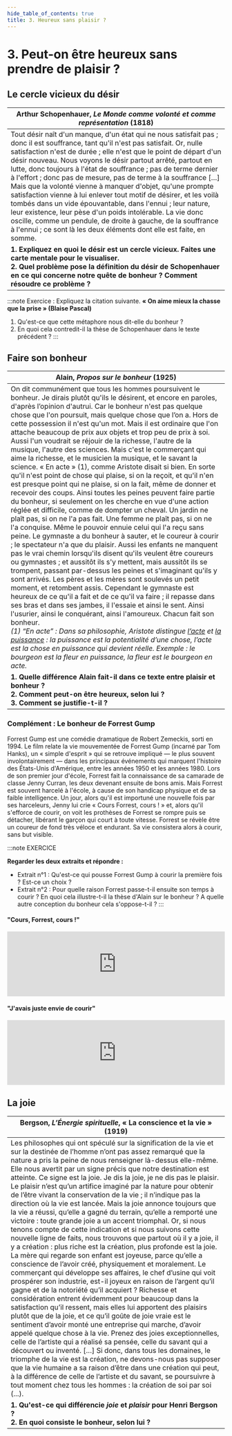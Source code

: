 ```yaml
---
hide_table_of_contents: true
title: 3. Heureux sans plaisir ?
---
```

# 3. Peut-on être heureux sans prendre de plaisir ?

## Le cercle vicieux du désir

  | Arthur Schopenhauer, *Le Monde comme volonté et comme représentation* (1818) |  
  |------------------------------------------------------------|  
  | Tout désir naît d'un manque, d'un état qui ne nous satisfait pas ; donc il est souffrance, tant qu'il n'est pas satisfait. Or, nulle satisfaction n'est de durée ; elle n'est que le point de départ d'un désir nouveau. Nous voyons le désir partout arrêté, partout en lutte, donc toujours à l'état de souffrance ; pas de terme dernier à l'effort ; donc pas de mesure, pas de terme à la souffrance […]<br/>Mais que la volonté vienne à manquer d'objet, qu'une prompte satisfaction vienne à lui enlever tout motif de désirer, et les voilà tombés dans un vide épouvantable, dans l'ennui ; leur nature, leur existence, leur pèse d'un poids intolérable. La vie donc oscille, comme un pendule, de droite à gauche, de la souffrance à l'ennui ; ce sont là les deux éléments dont elle est faite, en somme. |  
  | **1. Expliquez en quoi le désir est un cercle vicieux. Faites une carte mentale pour le visualiser. <br/>2. Quel problème pose la définition du désir de Schopenhauer en ce qui concerne notre quête de bonheur ? Comment résoudre ce problème ?** |  
:::note
Exercice : Expliquez la citation suivante. 
**« On aime mieux la chasse que la prise » (Blaise Pascal)**
1. Qu'est-ce que cette métaphore nous dit-elle du bonheur ? 
2. En quoi cela contredit-il la thèse de Schopenhauer dans le texte précédent ?
:::
## Faire son bonheur

  | Alain, *Propos sur le bonheur* (1925) |  
  |------------------------------------------------------------|  
  | On dit communément que tous les hommes poursuivent le bonheur. Je dirais plutôt qu'ils le désirent, et encore en paroles, d'après l’opinion d'autrui. Car le bonheur n'est pas quelque chose que l'on poursuit, mais quelque chose que l’on a. Hors de cette possession il n'est qu'un mot. Mais il est ordinaire que l'on attache beaucoup de prix aux objets et trop peu de prix à soi. Aussi l'un voudrait se réjouir de la richesse, l'autre de la musique, l'autre des sciences. Mais c'est le commerçant qui aime la richesse, et le musicien la musique, et le savant la science. « En acte » (1), comme Aristote disait si bien. En sorte qu'il n'est point de chose qui plaise, si on la reçoit, et qu'il n'en est presque point qui ne plaise, si on la fait, même de donner et recevoir des coups. Ainsi toutes les peines peuvent faire partie du bonheur, si seulement on les cherche en vue d'une action réglée et difficile, comme de dompter un cheval. Un jardin ne plaît pas, si on ne l'a pas fait. Une femme ne plaît pas, si on ne l'a conquise. Même le pouvoir ennuie celui qui l'a reçu sans peine. Le gymnaste a du bonheur à sauter, et le coureur à courir ; le spectateur n'a que du plaisir. Aussi les enfants ne manquent pas le vrai chemin lorsqu'ils disent qu'ils veulent être coureurs ou gymnastes ; et aussitôt ils s'y mettent, mais aussitôt ils se trom­pent, passant par-dessus les peines et s'imaginant qu'ils y sont arrivés. Les pères et les mères sont soulevés un petit moment, et retombent assis. Cepen­dant le gymnaste est heureux de ce qu'il a fait et de ce qu'il va faire ; il repasse dans ses bras et dans ses jambes, il l'essaie et ainsi le sent. Ainsi l'usurier, ainsi le conquérant, ainsi l'amoureux. Chacun fait son bonheur.<br/>*(1) “En acte” : Dans sa philosophie, Aristote distingue <u>l’acte</u> et <u>la puissance</u> : la puissance est la potentialité d’une chose, l’acte est la chose en puissance qui devient réelle. Exemple : le bourgeon est la fleur en puissance, la fleur est le bourgeon en acte.* |  
  | **1. Quelle différence Alain fait-il dans ce texte entre plaisir et bonheur ?<br/>2. Comment peut-on être heureux, selon lui ?<br/>3. Comment se justifie-t-il ?** |  
### Complément : Le bonheur de Forrest Gump

Forrest Gump est une comédie dramatique de Robert Zemeckis, sorti en 1994. Le film relate la vie mouvementée de Forrest Gump (incarné par Tom Hanks), un « simple d'esprit » qui se retrouve impliqué — le plus souvent involontairement — dans les principaux événements qui marquent l'histoire des États-Unis d'Amérique, entre les années 1950 et les années 1980. Lors de son premier jour d'école, Forrest fait la connaissance de sa camarade de classe Jenny Curran, les deux devenant ensuite de bons amis. Mais Forrest est souvent harcelé à l'école, à cause de son handicap physique et de sa faible intelligence. Un jour, alors qu'il est importuné une nouvelle fois par ses harceleurs, Jenny lui crie « Cours Forrest, cours ! » et, alors qu'il s'efforce de courir, on voit les prothèses de Forrest se rompre puis se détacher, libérant le garçon qui court à toute vitesse. Forrest se révèle être un coureur de fond très véloce et endurant. Sa vie consistera alors à courir, sans but visible.

:::note
EXERCICE

**Regarder les deux extraits et répondre :**
- Extrait n°1 : Qu'est-ce qui pousse Forrest Gump à courir la première fois ? Est-ce un choix ?
- Extrait n°2 : Pour quelle raison Forrest passe-t-il ensuite son temps à courir ? En quoi cela illustre-t-il la thèse d'Alain sur le bonheur ? A quelle autre conception du bonheur cela s'oppose-t-il ?
:::
#### "Cours, Forrest, cours !"

<iframe src="https://drive.google.com/file/d/1m7zTtbMTpXZbRTICbE5cUjK3ypAAHSjI/preview" width="100%" style={{aspectRatio: "640/400"}} frameborder="0" allow="autoplay"></iframe>

#### "J'avais juste envie de courir"

<iframe src="https://drive.google.com/file/d/1i0PugdNWTmz4uRdLAzBBF0NAA0emSP8M/preview" width="100%" style={{aspectRatio: "640/400"}} frameborder="0" allow="autoplay"></iframe>

## La joie

  | Bergson, *L’Énergie spirituelle*, « La conscience et la vie » (1919) |  
  |------------------------------------------------------------|  
  | Les philosophes qui ont spéculé sur la signification de la vie et sur la destinée de l’homme n’ont pas assez remarqué que la nature a pris la peine de nous renseigner là-dessus elle-même. Elle nous avertit par un signe précis que notre destination est atteinte. Ce signe est la joie. Je dis la joie, je ne dis pas le plaisir. Le plaisir n’est qu’un artifice imaginé par la nature pour obtenir de l’être vivant la conservation de la vie ; il n’indique pas la direction où la vie est lancée. Mais la joie annonce toujours que la vie a réussi, qu’elle a gagné du terrain, qu’elle a remporté une victoire : toute grande joie a un accent triomphal. Or, si nous tenons compte de cette indication et si nous suivons cette nouvelle ligne de faits, nous trouvons que partout où il y a joie, il y a création : plus riche est la création, plus profonde est la joie. La mère qui regarde son enfant est joyeuse, parce qu’elle a conscience de l’avoir créé, phy­siquement et moralement. Le commerçant qui développe ses affaires, le chef d’usine qui voit prospérer son industrie, est-il joyeux en raison de l’argent qu’il gagne et de la notoriété qu’il acquiert ? Richesse et considération entrent évidemment pour beaucoup dans la satisfaction qu’il ressent, mais elles lui apportent des plaisirs plutôt que de la joie, et ce qu’il goûte de joie vraie est le sentiment d’avoir monté une entreprise qui marche, d’avoir appelé quelque chose à la vie. Prenez des joies exceptionnelles, celle de l’artiste qui a réalisé sa pensée, celle du savant qui a découvert ou inventé. […] Si donc, dans tous les domaines, le triomphe de la vie est la création, ne devons-nous pas supposer que la vie humaine a sa raison d’être dans une création qui peut, à la différence de celle de l’artiste et du savant, se poursuivre à tout moment chez tous les hommes : la création de soi par soi (...). |  
  | **1. Qu'est-ce qui différencie *joie* et *plaisir* pour Henri Bergson ?<br/>2. En quoi consiste le bonheur, selon lui ?** |